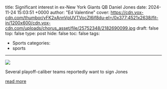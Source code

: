 title: Significant interest in ex-New York Giants QB Daniel Jones
date: 2024-11-24 15:03:51 +0000
author: "Ed Valentine"
cover: https://cdn.vox-cdn.com/thumbor/yFK2xAnnVpUVTVocZl6if8du-eI=/0x377:4521x2638/fit-in/1200x600/cdn.vox-cdn.com/uploads/chorus_asset/file/25752348/2182690099.jpg
draft: false
top: false
type: post
hide: false
toc: false
tags:
  - Sports
categories:
  - sports
---

![](https://cdn.vox-cdn.com/thumbor/yFK2xAnnVpUVTVocZl6if8du-eI=/0x377:4521x2638/fit-in/1200x600/cdn.vox-cdn.com/uploads/chorus_asset/file/25752348/2182690099.jpg)

Several playoff-caliber teams reportedly want to sign Jones

[read more](https://www.bigblueview.com/2024/11/24/24304655/significant-interest-in-ex-new-york-giants-qb-daniel-jones-ravens-vikings)
